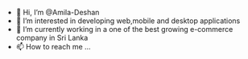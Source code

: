 - 👋 Hi, I’m @Amila-Deshan
- 👀 I’m interested in developing web,mobile and desktop applications
- 🌱 I’m currently working in a one of the best growing e-commerce company in Sri Lanka
- 📫 How to reach me ...

<!---
Amila-Deshan/Amila-Deshan is a ✨ special ✨ repository because its `README.md` (this file) appears on your GitHub profile.
You can click the Preview link to take a look at your changes.
--->
